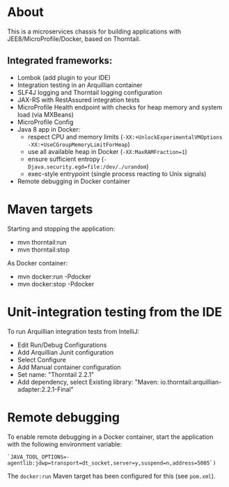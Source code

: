 # About

This is a microservices chassis for building applications with JEE8/MicroProfile/Docker, based on Thorntail.

Integrated frameworks:
- 
- Lombok (add plugin to your IDE)
- Integration testing in an Arquillian container
- SLF4J logging and Thorntail logging configuration
- JAX-RS with RestAssured integration tests
- MicroProfile Health endpoint with checks for heap memory and system load (via MXBeans)
- MicroProfile Config
- Java 8 app in Docker:
    - respect CPU and memory limits (`-XX:+UnlockExperimentalVMOptions -XX:+UseCGroupMemoryLimitForHeap`)
    - use all available heap in Docker (`-XX:MaxRAMFraction=1`)
    - ensure sufficient entropy (`-Djava.security.egd=file:/dev/./urandom`)
    - exec-style entrypoint (single process reacting to Unix signals)
- Remote debugging in Docker container

# Maven targets

Starting and stopping the application:
- mvn thorntail:run
- mvn thorntail:stop

As Docker container:
- mvn docker:run -Pdocker
- mvn docker:stop -Pdocker

# Unit-integration testing from the IDE

To run Arquillian integration tests from IntelliJ:
- Edit Run/Debug Configurations
- Add Arquillian Junit configuration
- Select Configure
- Add Manual container configuration
- Set name: "Thorntail 2.2.1"
 - Add dependency, select Existing library: "Maven: io.thorntail:arquillian-adapter:2.2.1-Final"

# Remote debugging

To enable remote debugging in a Docker container, start the application with the following environment variable:

    `JAVA_TOOL_OPTIONS=-agentlib:jdwp=transport=dt_socket,server=y,suspend=n,address=5005`)

The  `docker:run` Maven target has been configured for this (see `pom.xml`).

